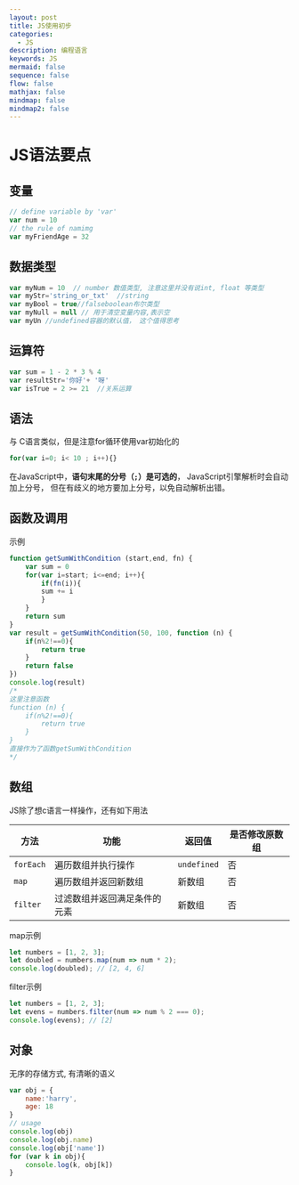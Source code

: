 ```yaml
---
layout: post
title: JS使用初步
categories:
  - JS
description: 编程语言
keywords: JS
mermaid: false
sequence: false
flow: false
mathjax: false
mindmap: false
mindmap2: false
---
```

# JS语法要点

## 变量

```js
// define variable by 'var'
var num = 10
// the rule of namimg
var myFriendAge = 32
```

## 数据类型

```js
var myNum = 10  // number 数值类型, 注意这里并没有说int, float 等类型
var myStr='string_or_txt'  //string
var myBool = true//falseboolean布尔类型
var myNull = null // 用于清空变量内容,表示空
var myUn //undefined容器的默认值， 这个值得思考
```

## 运算符

```js
var sum = 1 - 2 * 3 % 4
var resultStr='你好'+ '呀'
var isTrue = 2 >= 21  //关系运算
```

## 语法

与 C语言类似，但是注意for循环使用var初始化的
```js
for(var i=0; i< 10 ; i++){}
```
在JavaScript中，**语句末尾的分号（`;`）是可选的**， JavaScript引擎解析时会自动加上分号，
但在有歧义的地方要加上分号，以免自动解析出错。

## 函数及调用
示例
```js
function getSumWithCondition (start,end, fn) {
	var sum = 0
	for(var i=start; i<=end; i++){
		if(fn(i)){
		sum += i
		}
	}
	return sum
}
var result = getSumWithCondition(50, 100, function (n) {
	if(n%2!==0){
		return true
	}
	return false
})
console.log(result)
/*
这里注意函数
function (n) {
	if(n%2!==0){
		return true
	}
}
直接作为了函数getSumWithCondition
*/
```
## 数组

JS除了想c语言一样操作，还有如下用法

| 方法           | 功能             | 返回值         | 是否修改原数组 |
| ------------ | -------------- | ----------- | ------- |
| `forEach`    | 遍历数组并执行操作      | `undefined` | 否       |
| `map`        | 遍历数组并返回新数组     | 新数组         | 否       |
| `filter`<br> | 过滤数组并返回满足条件的元素 | 新数组         | 否       |
map示例
```javascript
let numbers = [1, 2, 3];
let doubled = numbers.map(num => num * 2);
console.log(doubled); // [2, 4, 6]
```

filter示例
```javascript
let numbers = [1, 2, 3];
let evens = numbers.filter(num => num % 2 === 0);
console.log(evens); // [2]
```

## 对象
无序的存储方式, 有清晰的语义
```js
var obj = {
	name:'harry',
	age: 18
}
// usage
console.log(obj)
console.log(obj.name)
console.log(obj['name'])
for (var k in obj){ 
	console.log(k, obj[k])
}
```




